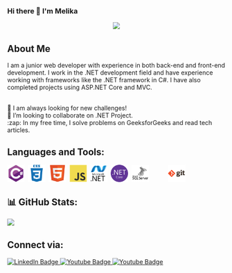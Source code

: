 ### Hi there 👋 I'm Melika
<div id="header" align="center">
  <img src="https://media.giphy.com/media/M9gbBd9nbDrOTu1Mqx/giphy.gif" width="100"/>
</div>
<h2> About Me</h2>

I am a junior web developer with experience in both back-end and front-end development. I work in the .NET development field and have experience working with frameworks like the .NET framework in C#. I have also completed projects using ASP.NET Core and MVC.

<br/>
👀 I am always looking for new challenges!
<br/>
💞️ I’m looking to collaborate on .NET Project.
<br>
 :zap: In my free time, I solve problems on GeeksforGeeks and read tech articles.

 
<h2>Languages and Tools:</h2>
<div>
    <img src="https://github.com/devicons/devicon/blob/master/icons/csharp/csharp-original.svg"  title="CSS3" alt="CSS" width="40" height="40"/>&nbsp;
  <img src="https://github.com/devicons/devicon/blob/master/icons/css3/css3-plain-wordmark.svg"  title="CSS3" alt="CSS" width="40" height="40"/>&nbsp;
    <img src="https://github.com/devicons/devicon/blob/master/icons/html5/html5-original.svg" title="HTML5" alt="HTML" width="40" height="40"/>&nbsp;
      <img src="https://github.com/devicons/devicon/blob/master/icons/javascript/javascript-original.svg" title="JavaScript" alt="JavaScript" width="40" height="40"/>&nbsp;
          <img src="https://github.com/devicons/devicon/blob/master/icons/dot-net/dot-net-original-wordmark.svg" title="JavaScript" alt="JavaScript" width="40" height="40"/>&nbsp;
          <img src="https://github.com/devicons/devicon/blob/master/icons/dotnetcore/dotnetcore-original.svg" title="JavaScript" alt="JavaScript" width="40" height="40"/>&nbsp;
          <img src="https://github.com/devicons/devicon/blob/master/icons/microsoftsqlserver/microsoftsqlserver-plain-wordmark.svg" title="JavaScript" alt="JavaScript" width="40" height="40"/>&nbsp;
&nbsp;&nbsp;&nbsp;&nbsp;&nbsp;&nbsp;&nbsp;&nbsp;
          <img src="https://github.com/devicons/devicon/blob/master/icons/git/git-original-wordmark.svg" title="JavaScript" alt="JavaScript" width="40" height="40"/>&nbsp;
</div>
<h2>📊 GitHub Stats:</h2> 

<picture>
  <source
    srcset="https://github-readme-stats.vercel.app/api?username=MelikaDaa&show_icons=true&theme=dark"
    media="(prefers-color-scheme: dark)"
  />

  <img src="https://github-readme-stats.vercel.app/api?username=MelikaDaa&show_icons=true" />
</picture>


 <h2>Connect via:</h2>
<div id="badges">
  <a href="www.linkedin.com/in/melika-dadashi-7a169a231">
    <img src="https://img.shields.io/badge/LinkedIn-blue?style=for-the-badge&logo=linkedin&logoColor=white" alt="LinkedIn Badge"/>
  </a>
  <a href="your-youtube-URL">
    <img src="https://img.shields.io/badge/YouTube-red?style=for-the-badge&logo=youtube&logoColor=white" alt="Youtube Badge"/>
  </a>
      <a href="Melikadadashi2003@outlook.com">
    <img src="https://img.shields.io/badge/Gmail-black?style=for-the-badge&logo=Gmail&logoColor=white" alt="Youtube Badge"/>
      </a>
</div>

